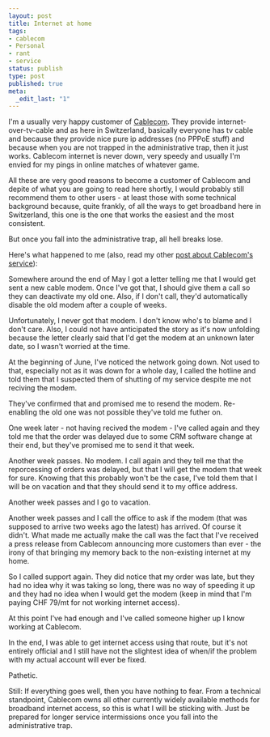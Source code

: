 ```yaml
---
layout: post
title: Internet at home
tags:
- cablecom
- Personal
- rant
- service
status: publish
type: post
published: true
meta:
  _edit_last: "1"
---
```

I'm a usually very happy customer of <a href="http://www.cablecom.ch">Cablecom</a>. They provide internet-over-tv-cable and as here in Switzerland, basically everyone has tv cable and because they provide nice pure ip addresses (no PPPoE stuff) and because when you are not trapped in the administrative trap, then it just works. Cablecom internet is never down, very speedy and usually I'm envied for my pings in online matches of whatever game.

All these are very good reasons to become a customer of Cablecom and depite of what you are going to read here shortly, I would probably still recommend them to other users - at least those with some technical background because, quite frankly, of all the ways to get broadband here in Switzerland, this one is the one that works the easiest and the most consistent.

But once you fall into the administrative trap, all hell breaks lose.

Here's what happened to me (also, read my other <a href="/2006/11/living-without-internet-at-home/">post about Cablecom's service</a>):

Somewhere around the end of May I got a letter telling me that I would get sent a new cable modem. Once I've got that, I should give them a call so they can deactivate my old one. Also, if I don't call, they'd automatically disable the old modem after a couple of weeks.

Unfortunately, I never got that modem. I don't know who's to blame and I don't care. Also, I could not have anticipated the story as it's now unfolding because the letter clearly said that I'd get the modem at an unknown later date, so I wasn't worried at the time.

At the beginning of June, I've noticed the network going down. Not used to that, especially not as it was down for a whole day, I called the hotline and told them that I suspected them of shutting of my service despite me not reciving the modem.

They've confirmed that and promised me to resend the modem. Re-enabling the old one was not possible they've told me futher on.

One week later - not having recived the modem - I've called again and they told me that the order was delayed due to some CRM software change at their end, but they've promised me to send it that week.

Another week passes. No modem. I call again and they tell me that the reporcessing of orders was delayed, but that I will get the modem that week for sure. Knowing that this probably won't be the case, I've told them that I will be on vacation and that they should send it to my office address.

Another week passes and I go to vacation.

Another week passes and I call the office to ask if the modem (that was supposed to arrive two weeks ago the latest) has arrived. Of course it didn't. What made me actually make the call was the fact that I've received a press release from Cablecom announcing more customers than ever - the irony of that bringing my memory back to the non-existing internet at my home.

So I called support again. They did notice that my order was late, but they had no idea why it was taking so long, there was no way of speeding it up and they had no idea when I would get the modem (keep in mind that I'm paying CHF 79/mt for not working internet access).

At this point I've had enough and I've called someone higher up I know working at Cablecom.

In the end, I was able to get internet access using that route, but it's not entirely official and I still have not the slightest idea of when/if the problem with my actual account will ever be fixed.

Pathetic.

Still: If everything goes well, then you have nothing to fear. From a technical standpoint, Cablecom owns all other currently widely available methods for broadband internet access, so this is what I will be sticking with. Just be prepared for longer service intermissions once you fall into the administrative trap.
